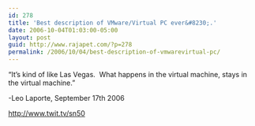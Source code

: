 ```yaml
---
id: 278
title: 'Best description of VMware/Virtual PC ever&#8230;.'
date: 2006-10-04T01:03:00-05:00
layout: post
guid: http://www.rajapet.com/?p=278
permalink: /2006/10/04/best-description-of-vmwarevirtual-pc/
---
```

</p> 

&#8220;It’s kind of like Las Vegas.  What happens in the virtual machine, stays in the virtual machine.&#8221; 

-Leo Laporte, September 17th 2006 

<http://www.twit.tv/sn50>
